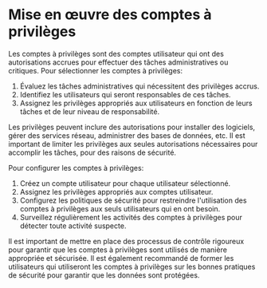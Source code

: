 # Mise en œuvre des comptes à privilèges

Les comptes à privilèges sont des comptes utilisateur qui ont des autorisations accrues pour effectuer des tâches administratives ou critiques. Pour sélectionner les comptes à privilèges:

1. Évaluez les tâches administratives qui nécessitent des privilèges accrus.
2. Identifiez les utilisateurs qui seront responsables de ces tâches.
3. Assignez les privilèges appropriés aux utilisateurs en fonction de leurs tâches et de leur niveau de responsabilité.

Les privilèges peuvent inclure des autorisations pour installer des logiciels, gérer des services réseau, administrer des bases de données, etc. Il est important de limiter les privilèges aux seules autorisations nécessaires pour accomplir les tâches, pour des raisons de sécurité.

Pour configurer les comptes à privilèges:

1. Créez un compte utilisateur pour chaque utilisateur sélectionné.
2. Assignez les privilèges appropriés aux comptes utilisateur.
3. Configurez les politiques de sécurité pour restreindre l'utilisation des comptes à privilèges aux seuls utilisateurs qui en ont besoin.
4. Surveillez régulièrement les activités des comptes à privilèges pour détecter toute activité suspecte.

Il est important de mettre en place des processus de contrôle rigoureux pour garantir que les comptes à privilèges sont utilisés de manière appropriée et sécurisée. Il est également recommandé de former les utilisateurs qui utiliseront les comptes à privilèges sur les bonnes pratiques de sécurité pour garantir que les données sont protégées.
